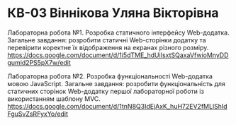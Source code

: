 # КВ-03 Віннікова Уляна Вікторівна
Лабораторна робота №1. Розробка статичного інтерфейсу Web-додатка.
Загальне завдання: розробити статичні Web-сторінки додатку та перевірити коректне їх відображення на екранах різного розміру.
https://docs.google.com/document/d/1i5dTME_hdUiIsxtSQaxaVfwioMnyDDgumid2PS5pX7w/edit 

Лабораторна робота №2. Розробка функціональності Web-додатка мовою JavaScript.
Загальне завдання: розробити функціональність для статичних сторінок Web-додатку першої лабораторної роботи із використанням шаблону MVC.
https://docs.google.com/document/d/1tnN8Q3IdEjAxK_huH72EV2fMLlShIdFguSvZsRFyxYo/edit 

